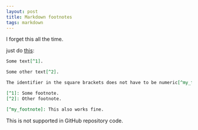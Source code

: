 ```yaml
---
layout: post
title: Markdown footnotes
tags: markdown
---
```


I forget this all the time.

just do [this](https://stackoverflow.com/a/48250535):

```md
Some text[^1].

Some other text[^2].

The identifier in the square brackets does not have to be numeric[^my_footnote].

[^1]: Some footnote.
[^2]: Other footnote.

[^my_footnote]: This also works fine.
```

This is not supported in GitHub repository code.
